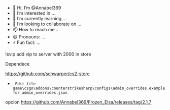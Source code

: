 - 👋 Hi, I’m @Annabel369
- 👀 I’m interested in ...
- 🌱 I’m currently learning ...
- 💞️ I’m looking to collaborate on ...
- 📫 How to reach me ...
- 😄 Pronouns: ...
- ⚡ Fun fact: ...

!svip 
add vip to server with 2000 in store


Dependece 

https://github.com/schwarper/cs2-store

-      Edit file game\csgo\addons\counterstrikesharp\configs\admin_overrides.example.json for admin_overrides.json

opcion https://github.com/Annabel369/Frozen_Elsa/releases/tag/2.1.7


<!---
Annabel369/Annabel369 is a ✨ special ✨ repository because its `README.md` (this file) appears on your GitHub profile.
You can click the Preview link to take a look at your changes.
--->

